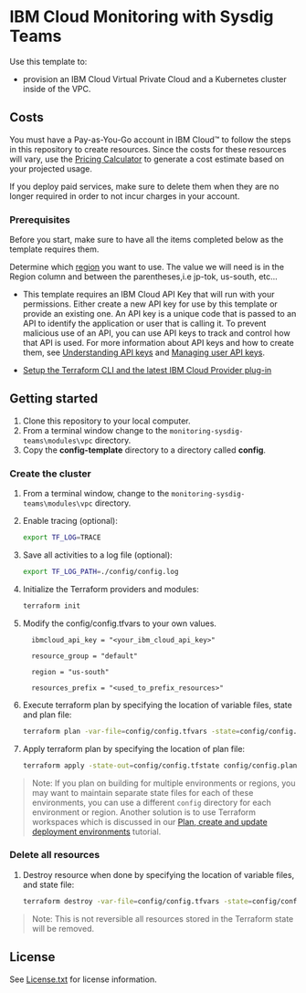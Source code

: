 # IBM Cloud Monitoring with Sysdig Teams

Use this template to:
 - provision an IBM Cloud Virtual Private Cloud and a Kubernetes cluster inside of the VPC.

## Costs

You must have a Pay-as-You-Go account in IBM Cloud&trade; to follow the steps in this repository to create resources. Since the costs for these resources will vary, use the [Pricing Calculator](https://cloud.ibm.com/estimator/review) to generate a cost estimate based on your projected usage.

If you deploy paid services, make sure to delete them when they are no longer required in order to not incur charges in your account.

### Prerequisites
Before you start, make sure to have all the items completed below as the template requires them.  

Determine which [region](https://cloud.ibm.com/docs/Monitoring-with-Sysdig?topic=Sysdig-endpoints) you want to use. The value we will need is in the Region column and between the parentheses,i.e jp-tok, us-south, etc...

- This template requires an IBM Cloud API Key that will run with your permissions. Either create a new API key for use by this template or provide an existing one. An API key is a unique code that is passed to an API to identify the application or user that is calling it. To prevent malicious use of an API, you can use API keys to track and control how that API is used. For more information about API keys and how to create them, see [Understanding API keys](https://cloud.ibm.com/docs/iam?topic=iam-manapikey) and [Managing user API keys](https://cloud.ibm.com/docs/iam?topic=iam-userapikey).

- [Setup the Terraform CLI and the latest IBM Cloud Provider plug-in](https://cloud.ibm.com/docs/terraform?topic=terraform-tf-provider#install_cli)


## Getting started

1. Clone this repository to your local computer.
1. From a terminal window change to the `monitoring-sysdig-teams\modules\vpc` directory.
1. Copy the **config-template** directory to a directory called **config**.

### Create the cluster

1. From a terminal window, change to the `monitoring-sysdig-teams\modules\vpc` directory.
2. Enable tracing (optional):
    ```sh
    export TF_LOG=TRACE
    ```
3. Save all activities to a log file (optional):
    ```sh
    export TF_LOG_PATH=./config/config.log
    ```
4. Initialize the Terraform providers and modules:
    ```sh
    terraform init
    ```
5. Modify the config/config.tfvars to your own values.
    ```
      ibmcloud_api_key = "<your_ibm_cloud_api_key>"

      resource_group = "default"

      region = "us-south"

      resources_prefix = "<used_to_prefix_resources>"

    ```

6. Execute terraform plan by specifying the location of variable files, state and plan file:
    ```sh
    terraform plan -var-file=config/config.tfvars -state=config/config.tfstate -out=config/config.plan
    ```
7. Apply terraform plan by specifying the location of plan file:
    ```sh
    terraform apply -state-out=config/config.tfstate config/config.plan
    ```

  > Note: If you plan on building for multiple environments or regions, you may want to maintain separate state files for each of these environments, you can use a different `config` directory for each environment or region.  Another solution is to use Terraform workspaces which is discussed in our [Plan, create and update deployment environments](https://cloud.ibm.com/docs/tutorials?topic=solution-tutorials-plan-create-update-deployments#plan-create-update-deployments) tutorial.


### Delete all resources
1. Destroy resource when done by specifying the location of variable files, and state file:
    ```sh
    terraform destroy -var-file=config/config.tfvars -state=config/config.tfstate
    ```
  > Note: This is not reversible all resources stored in the Terraform state will be removed.

## License

See [License.txt](License.txt) for license information.